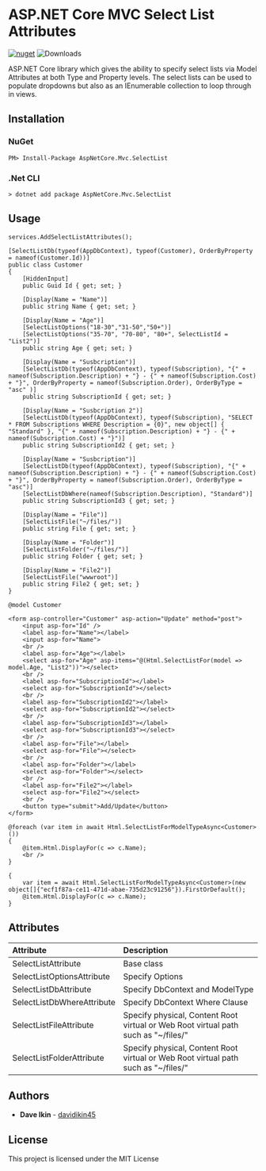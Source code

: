 ﻿# ASP.NET Core MVC Select List Attributes

[![nuget](https://img.shields.io/nuget/v/AspNetCore.Mvc.SelectList.svg)](https://www.nuget.org/packages/AspNetCore.Mvc.SelectList/)  ![Downloads](https://img.shields.io/nuget/dt/AspNetCore.Mvc.SelectList.svg "Downloads")

ASP.NET Core library which gives the ability to specify select lists via Model Attributes at both Type and Property levels. The select lists can be used to populate dropdowns but also as an IEnumerable collection to loop through in views.

## Installation

### NuGet
```
PM> Install-Package AspNetCore.Mvc.SelectList
```

### .Net CLI
```
> dotnet add package AspNetCore.Mvc.SelectList
```

## Usage

```
services.AddSelectListAttributes();
```

```
[SelectListDb(typeof(AppDbContext), typeof(Customer), OrderByProperty = nameof(Customer.Id))]
public class Customer
{
	[HiddenInput]
	public Guid Id { get; set; }

	[Display(Name = "Name")]
	public string Name { get; set; }

	[Display(Name = "Age")]
	[SelectListOptions("18-30","31-50","50+")]
	[SelectListOptions("35-70", "70-80", "80+", SelectListId = "List2")]
	public string Age { get; set; }

	[Display(Name = "Susbcription")]
	[SelectListDb(typeof(AppDbContext), typeof(Subscription), "{" + nameof(Subscription.Description) + "} - {" + nameof(Subscription.Cost) + "}", OrderByProperty = nameof(Subscription.Order), OrderByType = "asc" )]
	public string SubscriptionId { get; set; }

	[Display(Name = "Susbcription 2")]
	[SelectListDb(typeof(AppDbContext), typeof(Subscription), "SELECT * FROM Subscriptions WHERE Description = {0}", new object[] { "Standard" }, "{" + nameof(Subscription.Description) + "} - {" + nameof(Subscription.Cost) + "}")]
	public string SubscriptionId2 { get; set; }

	[Display(Name = "Susbcription")]
	[SelectListDb(typeof(AppDbContext), typeof(Subscription), "{" + nameof(Subscription.Description) + "} - {" + nameof(Subscription.Cost) + "}", OrderByProperty = nameof(Subscription.Order), OrderByType = "asc")]
	[SelectListDbWhere(nameof(Subscription.Description), "Standard")]
	public string SubscriptionId3 { get; set; }

	[Display(Name = "File")]
	[SelectListFile("~/files/")]
	public string File { get; set; }

	[Display(Name = "Folder")]
	[SelectListFolder("~/files/")]
	public string Folder { get; set; }
	
	[Display(Name = "File2")]
	[SelectListFile("wwwroot")]
	public string File2 { get; set; }
}
```

```
@model Customer

<form asp-controller="Customer" asp-action="Update" method="post">
	<input asp-for="Id" />
	<label asp-for="Name"></label>
	<input asp-for="Name">
	<br />
	<label asp-for="Age"></label>
	<select asp-for="Age" asp-items="@(Html.SelectListFor(model => model.Age, "List2"))"></select>
	<br />
	<label asp-for="SubscriptionId"></label>
	<select asp-for="SubscriptionId"></select>
	<br />
	<label asp-for="SubscriptionId2"></label>
	<select asp-for="SubscriptionId2"></select>
	<br />
	<label asp-for="SubscriptionId3"></label>
	<select asp-for="SubscriptionId3"></select>
	<br />
	<label asp-for="File"></label>
	<select asp-for="File"></select>
	<br />
	<label asp-for="Folder"></label>
	<select asp-for="Folder"></select>
	<br />
	<label asp-for="File2"></label>
	<select asp-for="File2"></select>
	<br />
	<button type="submit">Add/Update</button>
</form>
```

```
@foreach (var item in await Html.SelectListForModelTypeAsync<Customer>())
{
	@item.Html.DisplayFor(c => c.Name);
	<br />
}
```

```
{
	var item = await Html.SelectListForModelTypeAsync<Customer>(new object[]{"ecf1f87a-ce11-471d-abae-735d23c91256"}).FirstOrDefault();
	@item.Html.DisplayFor(c => c.Name);
}
```

## Attributes

| Attribute                  | Description                                                                        |
|:---------------------------|:-----------------------------------------------------------------------------------|
| SelectListAttribute        | Base class                                                                         |
| SelectListOptionsAttribute | Specify Options                                                                    |
| SelectListDbAttribute      | Specify DbContext and ModelType                                                    |
| SelectListDbWhereAttribute | Specify DbContext Where Clause                                                     |
| SelectListFileAttribute    | Specify physical, Content Root virtual or Web Root virtual path such as "~/files/" |
| SelectListFolderAttribute  | Specify physical, Content Root virtual or Web Root virtual path such as "~/files/" |

## Authors

* **Dave Ikin** - [davidikin45](https://github.com/davidikin45)


## License

This project is licensed under the MIT License